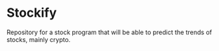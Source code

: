 # Stockify
Repository for a stock program that will be able to predict the trends of stocks, mainly crypto.
